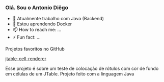 ### Olá. Sou o Antonio Diêgo

- 🔭 Atualmente trabalho com Java (Backend)
- 🌱 Estou aprendendo Docker
- 📫 How to reach me: ...
- ⚡ Fun fact: ...


Projetos favoritos no GitHub


<a href="https://github.com/antoniodiego/jtable-cell-rendereer">jtable-cell-renderer</a>

  
Esse projeto é sobre um teste de colocação de rótulos com cor de fundo em células de um JTable. Projeto feito com a linguagem Java

